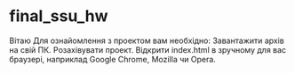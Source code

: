 ﻿# final_ssu_hw
Вітаю
Для ознайомлення з проектом вам необхідно:
 Завантажити архів на свій ПК.
 Розахівувати проект.
 Відкрити index.html в зручному для вас браузері, наприклад Google Chrome, Mozilla чи Opera.
